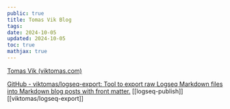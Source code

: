 ```yaml
---
public: true
title: Tomas Vik Blog
tags:
date: 2024-10-05
updated: 2024-10-05
toc: true
mathjax: true
---
```


[Tomas Vik (viktomas.com)](https://blog.viktomas.com/)

[GitHub - viktomas/logseq-export: Tool to export raw Logseq Markdown files into Markdown blog posts with front matter.](https://github.com/viktomas/logseq-export) [[logseq-publish]] [[viktomas/logseq-export]]






